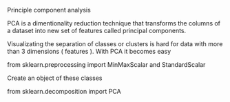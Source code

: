 Principle component analysis

PCA is a dimentionality reduction technique that transforms the columns of a dataset into new set of features called principal components.

Visualizating the separation of classes or clusters is hard for data with more than 3 dimensions ( features ). With PCA it becomes easy

from sklearn.preprocessing import MinMaxScalar and StandardScalar

Create an object of these classes

from sklearn.decomposition import PCA
